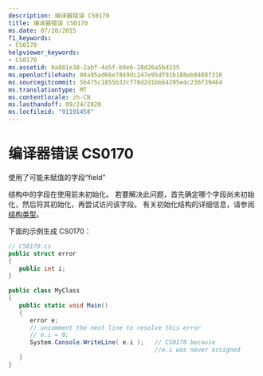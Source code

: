 ```yaml
---
description: 编译器错误 CS0170
title: 编译器错误 CS0170
ms.date: 07/20/2015
f1_keywords:
- CS0170
helpviewer_keywords:
- CS0170
ms.assetid: ba881e38-2abf-4a5f-b9e6-28d26a5bd235
ms.openlocfilehash: 08a95ad66e7849dc247e95df91b188eb0488f316
ms.sourcegitcommit: 5b475c1855b32cf78d2d1bbb4295e4c236f39464
ms.translationtype: MT
ms.contentlocale: zh-CN
ms.lasthandoff: 09/24/2020
ms.locfileid: "91191458"
---
```

# <a name="compiler-error-cs0170"></a>编译器错误 CS0170

使用了可能未赋值的字段“field”  
  
 结构中的字段在使用前未初始化。 若要解决此问题，首先确定哪个字段尚未初始化，然后将其初始化，再尝试访问该字段。 有关初始化结构的详细信息，请参阅 [结构类型](../language-reference/builtin-types/struct.md)。
  
 下面的示例生成 CS0170：  
  
```csharp  
// CS0170.cs  
public struct error  
{  
   public int i;  
}  
  
public class MyClass  
{  
   public static void Main()  
   {  
      error e;  
      // uncomment the next line to resolve this error  
      // e.i = 0;  
      System.Console.WriteLine( e.i );   // CS0170 because
                                         //e.i was never assigned  
   }  
}  
```
